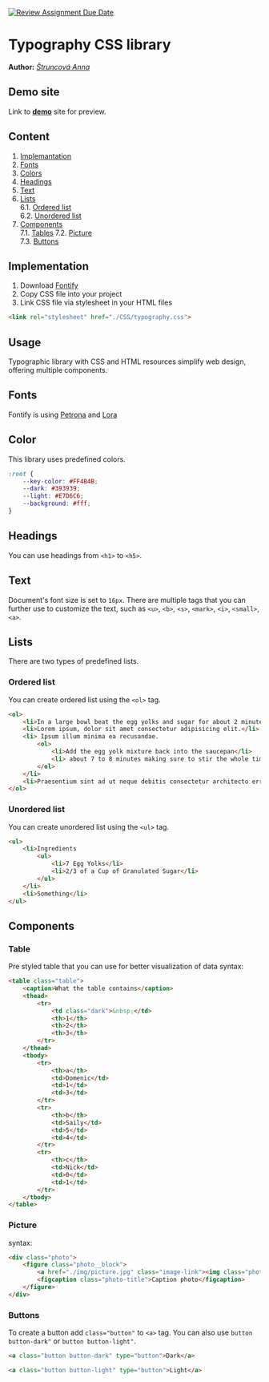 [![Review Assignment Due Date](https://classroom.github.com/assets/deadline-readme-button-24ddc0f5d75046c5622901739e7c5dd533143b0c8e959d652212380cedb1ea36.svg)](https://classroom.github.com/a/zprwltzm)
# Typography CSS library
**Author:** [*Štruncová Anna*](https://github.com/annastruncova)
## Demo site
Link to **[demo](https://pslib-cz.github.io/2023-l4-web-typographic-library-annastruncova/)** site for preview.
## Content
1. [Implemantation](#Implementation)
2. [Fonts](#Fonts)
3. [Colors](#Colors)
4. [Headings](#Headings)
5. [Text](#Text)
6. [Lists](#Lists)  
       6.1. [Ordered list](#Ordered-list)  
       6.2. [Unordered list](#Unordered-list)  
7. [Components](#Components)  
       7.1. [Tables](#Tables)
       7.2. [Picture](#Picture)  
       7.3. [Buttons](#Buttons)
## Implementation
1. Download [Fontify](CSS/typography.css)
2. Copy CSS file into your project
3. Link CSS file via stylesheet in your HTML files
```html
<link rel="stylesheet" href="./CSS/typography.css">
```
## Usage
Typographic library with CSS and HTML resources simplify web design, offering multiple components.
## Fonts
Fontify is using [Petrona](https://fonts.google.com/specimen/Petrona?query=Petrona) and [Lora](https://fonts.google.com/specimen/Lora?query=Lora)
## Color
This library uses predefined colors.
```css
:root {
    --key-color: #FF4B4B;
    --dark: #393939;
    --light: #E7D6C6;
    --background: #fff;
}
```
## Headings
You can use headings from `<h1>` to `<h5>`.

## Text
Document's font size is set to `16px`. There are multiple tags that you can further use to customize the text, such as `<u>`, `<b>`, `<s>`, `<mark>`, `<i>`, `<small>`, `<a>`.
## Lists
There are two types of predefined lists.
### Ordered list
You can create ordered list using the `<ol>` tag.
```html
<ol>
    <li>In a large bowl beat the egg yolks and sugar for about 2 minutes, set aside.</li>
    <li>Lorem ipsum, dolor sit amet consectetur adipisicing elit.</li>
    <li> Ipsum illum minima ea recusandae.
        <ol>
            <li>Add the egg yolk mixture back into the saucepan</li>
            <li> about 7 to 8 minutes making sure to stir the whole time.</li>
        </ol>
    </li>
    <li>Praesentium sint ad ut neque debitis consectetur architecto error molestiae porro ipsam?</li>
</ol>
```
### Unordered list
You can create unordered list using the `<ul>` tag.
```html
<ul>
    <li>Ingredients
        <ul>
            <li>7 Egg Yolks</li>
            <li>2/3 of a Cup of Granulated Sugar</li>
        </ul>
    </li>
    <li>Something</li>
</ul>
```
## Components
### Table 
Pre styled table that you can use for better visualization of data
syntax:
```html
<table class="table">
    <caption>What the table contains</caption>
    <thead>
        <tr>
            <td class="dark">&nbsp;</td>
            <th>1</th>
            <th>2</th>
            <th>3</th>
        </tr>
    </thead>
    <tbody>
        <tr>
            <th>a</th>
            <td>Domenic</td>
            <td>1</td>
            <td>3</td>
        </tr>
        <tr>
            <th>b</th>
            <td>Saily</td>
            <td>5</td>
            <td>4</td>
        </tr>
        <tr>
            <th>c</th>
            <td>Nick</td>
            <td>0</td>
            <td>1</td>
        </tr>
    </tbody>
</table>
```
### Picture
syntax:
```html
<div class="photo">
    <figure class="photo__block">
        <a href="./img/picture.jpg" class="image-link"><img class="photo-image" src="./img/picture.jpg" alt="poster"></a>
        <figcaption class="photo-title">Caption photo</figcaption>
    </figure>
</div>
```
### Buttons
To create a button add `class="button"` to `<a>` tag. You can also use `button button-dark"` or `button button-light"`.
```html
<a class="button button-dark" type="button">Dark</a>
```
```html
<a class="button button-light" type="button">Light</a>
```